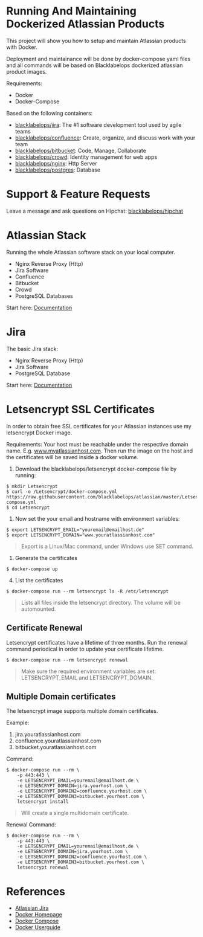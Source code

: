 # Running And Maintaining Dockerized Atlassian Products

This project will show you how to setup and maintain Atlassian products with Docker.

Deployment and maintainance will be done by docker-compose yaml files and all commands will be based on Blacklabelops dockerized atlassian product images.

Requirements:

* Docker
* Docker-Compose

Based on the following containers:

* [blacklabelops/jira](https://github.com/blacklabelops/jira): The #1 software development tool used by agile teams
* [blacklabelops/confluence](https://github.com/blacklabelops/confluence): Create, organize, and discuss work with your team
* [blacklabelops/bitbucket](https://github.com/blacklabelops/bitbucket): Code, Manage, Collaborate
* [blacklabelops/crowd](https://github.com/blacklabelops/crowd): Identity management for web apps
* [blacklabelops/nginx](https://github.com/blacklabelops/nginx): Http Server
* [blacklabelops/postgres](https://github.com/blacklabelops/postgres): Database

# Support & Feature Requests

Leave a message and ask questions on Hipchat: [blacklabelops/hipchat](https://www.hipchat.com/geogBFvEM)

# Atlassian Stack

Running the whole Atlassian software stack on your local computer.

* Nginx Reverse Proxy (Http)
* Jira Software
* Confluence
* Bitbucket
* Crowd
* PostgreSQL Databases

Start here: [Documentation](https://github.com/blacklabelops/atlassian/tree/master/Jira)

# Jira

The basic Jira stack:

* Nginx Reverse Proxy (Http)
* Jira Software
* PostgreSQL Database

Start here: [Documentation](https://github.com/blacklabelops/atlassian/tree/master/Jira)

# Letsencrypt SSL Certificates

In order to obtain free SSL certificates for your Atlassian instances use my letsencrypt Docker image.

Requirements: Your host must be reachable under the respective domain name. E.g. www.myatlassianhost.com. Then
run the image on the host and the certificates will be saved inside a docker volume.

1. Download the blacklabelops/letsencrypt docker-compose file by running:

~~~~
$ mkdir Letsencrypt
$ curl -o /Letsencrypt/docker-compose.yml https://raw.githubusercontent.com/blacklabelops/atlassian/master/Letsencrypt/docker-compose.yml
$ cd Letsencrypt
~~~~

1. Now set the your email and hostname with environment variables:

~~~~
$ export LETSENCRYPT_EMAIL="youremail@emailhost.de"
$ export LETSENCRYPT_DOMAIN="www.youratlassianhost.com"
~~~~

> Export is a Linux/Mac command, under Windows use SET command.

1. Generate the certificates

~~~~
$ docker-compose up
~~~~

4. List the certificates

~~~~
$ docker-compose run --rm letsencrypt ls -R /etc/letsencrypt
~~~~

> Lists all files inside the letsencrypt directory. The volume will be automounted.

## Certificate Renewal

Letsencrypt certificates have a lifetime of three months. Run the renewal command periodical in order to update your certificate lifetime.

~~~~
$ docker-compose run --rm letsencrypt renewal
~~~~

> Make sure the required environment variables are set: LETSENCRYPT_EMAIL and LETSENCRYPT_DOMAIN.

## Multiple Domain certificates

The letsencrypt image supports multiple domain certificates.

Example:

1. jira.youratlassianhost.com
1. confluence.youratlassianhost.com
1. bitbucket.youratlassianhost.com

Command:

~~~~
$ docker-compose run --rm \
    -p 443:443 \
    -e LETSENCRYPT_EMAIL=youremail@emailhost.de \
    -e LETSENCRYPT_DOMAIN=jira.yourhost.com \
    -e LETSENCRYPT_DOMAIN2=confluence.yourhost.com \
    -e LETSENCRYPT_DOMAIN3=bitbucket.yourhost.com \
    letsencrypt install
~~~~

> Will create a single multidomain certificate.

Renewal Command:

~~~~
$ docker-compose run --rm \
    -p 443:443 \
    -e LETSENCRYPT_EMAIL=youremail@emailhost.de \
    -e LETSENCRYPT_DOMAIN=jira.yourhost.com \
    -e LETSENCRYPT_DOMAIN2=confluence.yourhost.com \
    -e LETSENCRYPT_DOMAIN3=bitbucket.yourhost.com \
    letsencrypt renewal
~~~~

# References

* [Atlassian Jira](https://www.atlassian.com/software/jira)
* [Docker Homepage](https://www.docker.com/)
* [Docker Compose](https://docs.docker.com/compose/)
* [Docker Userguide](https://docs.docker.com/userguide/)
